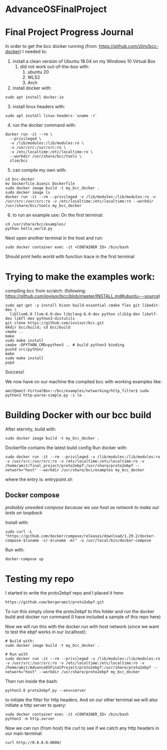# AdvanceOSFinalProject
# Final Project Progress Journal

In order to get the bcc docker running (from: https://github.com/zlim/bcc-docker) I needed to:

1. install a clean version of Ubuntu 18.04 on my Windows 10 Virtual Box
   1. did not work out-of-the-box with:
      1. ubuntu 20
      2. WLS2
      3. Arch
2. install docker with:
```
sudo apt install docker.io
```
3. install linux headers with:
```
sudo apt install linux-headers-`uname -r`
```
4. run the docker command with:
```
docker run -it --rm \
  --privileged \
  -v /lib/modules:/lib/modules:ro \
  -v /usr/src:/usr/src:ro \
  -v /etc/localtime:/etc/localtime:ro \
  --workdir /usr/share/bcc/tools \
  zlim/bcc
```
5. can compile my own with:
```
cd bcc-docker
mv Dockerfile.bionic Dockerfile
sudo docker image build -t my_bcc_docker .
sudo docker image ls
docker run -it --rm --privileged -v /lib/modules:/lib/modules:ro -v /usr/src:/usr/src:ro -v /etc/localtime:/etc/localtime:ro --workdir /usr/share/bcc/tools my_bcc_docker
```
6. to run an example use:
On the first terminal:
```
cd /usr/share/bcc/examples/
python hello_world.py
```
Next open another terminal in the host and run:
```
sudo docker container exec -it <CONTAINER ID> /bin/bash
```
Should print hello world with function trace in the first terminal

# Trying to make the examples work:
compiling bcc from scratch:
(following: https://github.com/iovisor/bcc/blob/master/INSTALL.md#ubuntu---source)
```
sudo apt-get -y install bison build-essential cmake flex git libedit-dev \
  libllvm6.0 llvm-6.0-dev libclang-6.0-dev python zlib1g-dev libelf-dev libfl-dev python3-distutils
git clone https://github.com/iovisor/bcc.git
mkdir bcc/build; cd bcc/build
cmake ..
make
sudo make install
cmake -DPYTHON_CMD=python3 .. # build python3 binding
pushd src/python/
make
sudo make install
popd
```
Success!

We now have on our machine the compiled bcc with working examples like:
```
amit@amit-VirtualBox:~/bcc/examples/networking/http_filter$ sudo python3 http-parse-simple.py -i lo
```

# Building Docker with our bcc build

After eternity, build with:
```
sudo docker image build -t my_bcc_docker .
```
Dockerfile contains the latest build config
Run docker with:
```
sudo docker run -it --rm --privileged -v /lib/modules:/lib/modules:ro -v /usr/src:/usr/src:ro -v /etc/localtime:/etc/localtime:ro -v /home/amit/final_project/proto2ebpf:/usr/share/proto2ebpf --network="host" --workdir /usr/share/bcc/examples my_bcc_docker
```

where the entry is: entrypoint.sh

## Docker compose

*probably uneeded compose because we use host as network to make our tests on loopback*

Install with:
```
sudo curl -L "https://github.com/docker/compose/releases/download/1.29.2/docker-compose-$(uname -s)-$(uname -m)" -o /usr/local/bin/docker-compose
```
Run with:
```
docker-compose up
```

# Testing my repo

I started to write the proto2ebpf repo and I placed it here:
```
https://github.com/bergeramit/proto2ebpf.git
```

To run this simply clone the proto2ebpf to this folder and run the docker build and docker run command (I have included a sample of this repo here)

Now we will run this with the docker run with host network (since we want to test the ebpf works in our localhost):

```
# Build with:
sudo docker image build -t my_bcc_docker .

# Run with
sudo docker run -it --rm --privileged -v /lib/modules:/lib/modules:ro -v /usr/src:/usr/src:ro -v /etc/localtime:/etc/localtime:ro -v /home/amit/AdvanceOSFinalProject/proto2ebpf:/usr/share/proto2ebpf --network="host" --workdir /usr/share/proto2ebpf my_bcc_docker
```
Then run inside the bash:
```
python3.6 proto2ebpf.py --env=server
```
to initiate the filter for http headers.
And on our other ternimal we will also initiate a http server to query:
```
sudo docker container exec -it <CONTAINER_ID> /bin/bash
python3 -m http.server
```

Now we can run (from host) the curl to see if we catch any http headers in our main terminal:
```
curl http://0.0.0.0:8000/
```
